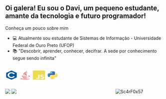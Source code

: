 ## Oi galera! Eu sou o Davi, um pequeno estudante, amante da tecnologia e futuro programador!
Conheça um pouco sobre mim

- 💻 Atualmente sou estudante de Sistemas de Informação - Universidade Federal de Ouro Preto (UFOP)
- 📚 "Descobrir, aprender, conhecer, decifrar. A sede por conhecimento segue sendo infinita"

<div style="display: inline_block"><br>
  <img align="center" alt="Davi-Js" height="30" width="40" src="https://raw.githubusercontent.com/devicons/devicon/master/icons/c/c-plain.svg">
  <img align="center" alt="Davi-Js" height="30" width="40" src="https://raw.githubusercontent.com/devicons/devicon/master/icons/java/java-plain.svg">
  <img align="center" alt="Davi-Js" height="30" width="40" src="https://raw.githubusercontent.com/devicons/devicon/master/icons/javascript/javascript-plain.svg">
  <img align="center" alt="Davi-Python" height="30" width="40" src="https://raw.githubusercontent.com/devicons/devicon/master/icons/python/python-original.svg">
</div> 

 ##

<div> 
  <img align="right" alt="Sc4rF0x57" width = "150" src = "https://github.com/user-attachments/assets/e6afd66c-3700-4044-bad0-121cec553638">
  <a href="https://instagram.com/davizim_abner" target="_blank"><img src="https://img.shields.io/badge/-Instagram-%23E4405F?style=for-the-badge&logo=instagram&logoColor=white" target="_blank"></a>
  <a href = "mailto:davi.abner57@gmail.com"><img src="https://img.shields.io/badge/-Gmail-%23333?style=for-the-badge&logo=gmail&logoColor=white" target="_blank"></a>

</div>
